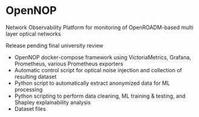 # OpenNOP
Network Observability Platform for monitoring of OpenROADM-based multi layer optical networks

Release pending final university review

* OpenNOP docker-compose framework using VictoriaMetrics, Grafana, Prometheus, various Prometheus exporters
* Automatic control script for optical noise injection and collection of resulting dataset
* Python script to automatically extract anonymized data for ML processing
* Python scripting to perform data cleaning, ML training & testing, and Shapley explainability analysis
* Dataset files
